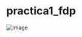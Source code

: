 # practica1_fdp
![image](https://github.com/Derekocana/practica1_fdp/assets/143367058/8cf52a38-8f78-4b73-9f31-b43cc472cfaa)
